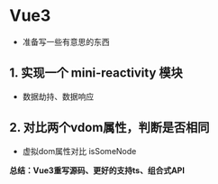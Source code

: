 # Vue3

- 准备写一些有意思的东西

## 1. 实现一个 mini-reactivity 模块

- 数据劫持、数据响应

## 2. 对比两个vdom属性，判断是否相同

- 虚拟dom属性对比 isSomeNode

**总结：Vue3重写源码、更好的支持ts、组合式API**
